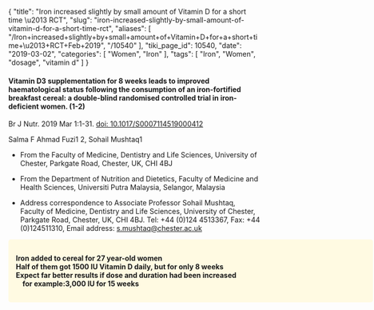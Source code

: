 {
    "title": "Iron increased slightly by small amount of Vitamin D for a short time \u2013 RCT",
    "slug": "iron-increased-slightly-by-small-amount-of-vitamin-d-for-a-short-time-rct",
    "aliases": [
        "/Iron+increased+slightly+by+small+amount+of+Vitamin+D+for+a+short+time+\u2013+RCT+Feb+2019",
        "/10540"
    ],
    "tiki_page_id": 10540,
    "date": "2019-03-02",
    "categories": [
        "Women",
        "Iron"
    ],
    "tags": [
        "Iron",
        "Women",
        "dosage",
        "vitamin d"
    ]
}


#### Vitamin D3 supplementation for 8 weeks leads to improved haematological status following the consumption of an iron-fortified breakfast cereal: a double-blind randomised controlled trial in iron-deficient women. (1-2)

Br J Nutr. 2019 Mar 1:1-31. [doi: 10.1017/S0007114519000412](https://doi.org/10.1017/S0007114519000412) 

Salma F Ahmad Fuzi1 2, Sohail Mushtaq1

* From the Faculty of Medicine, Dentistry and Life Sciences, University of Chester, Parkgate Road, Chester, UK, CHI 4BJ

* From the Department of Nutrition and Dietetics, Faculty of Medicine and Health Sciences, Universiti Putra Malaysia, Selangor, Malaysia

* Address correspondence to Associate Professor Sohail Mushtaq, Faculty of Medicine, Dentistry and Life Sciences, University of Chester, Parkgate Road, Chester, UK, CHI 4BJ. Tel: +44 (0)124 4513367, Fax: +44 (0)124511310, Email address: s.mushtaq@chester.ac.uk

<div class="border" style="background-color:#FFFAE2;padding:15px;margin:10px 0;border-radius:5px;width:700px">

 **Iron added to cereal for 27 year-old women  
Half of them got 1500 IU Vitamin D daily, but for only 8 weeks  
Expect far better results if dose and duration had been increased  
 &nbsp; &nbsp; for example:3,000 IU for 15 weeks**